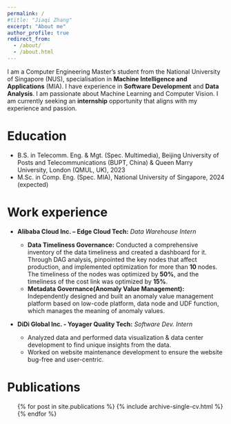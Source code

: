 ```yaml
---
permalink: /
#title: "Jiaqi Zhang"
excerpt: "About me"
author_profile: true
redirect_from: 
  - /about/
  - /about.html
---
```


I am a Computer Engineering Master’s student from the National University of Singapore (NUS), specialisation in **Machine 
Intelligence and Applications** (MIA). I have experience in **Software Development** and **Data Analysis**. I am 
passionate about Machine Learning and Computer Vision. I am currently seeking an **internship** opportunity 
that aligns with my experience and passion.

Education
======
* B.S. in Telecomm. Eng. & Mgt. (Spec. Multimedia), Beijing University of Posts and Telecommunications (BUPT, China) & Queen Marry University, London (QMUL, UK), 2023
* M.Sc. in Comp. Eng. (Spec. MIA), National University of Singapore, 2024 (expected)

Work experience
======
* **Alibaba Cloud Inc. – Edge Cloud Tech:** _Data Warehouse Intern_
  * **Data Timeliness Governance:** Conducted a comprehensive inventory of the data timeliness and created a dashboard for 
it. Through DAG analysis, pinpointed the key nodes that affect production, and implemented optimization for more than 
**10** nodes. The timeliness of the nodes was optimized by **50%**, and the timeliness of the cost link was optimized by **15%**. 
  * **Metadata Governance(Anomaly Value Management):** Independently designed and built an anomaly value management 
platform based on low-code platform, data node and UDF function, which manages the meaning of anomaly values. 


* **DiDi Global Inc. - Yoyager Quality Tech:** _Software Dev. Intern_
  * Analyzed data and performed data visualization & data center development to find unique insights from the data. 
  * Worked on website maintenance development to ensure the website bug-free and user-centric.
  
[//]: # (Skills)

[//]: # (======)

[//]: # (* Skill 1)

[//]: # (* Skill 2)

[//]: # (  * Sub-skill 2.1)

[//]: # (  * Sub-skill 2.2)

[//]: # (  * Sub-skill 2.3)

[//]: # (* Skill 3)

Publications
======
  <ul>{% for post in site.publications %}
    {% include archive-single-cv.html %}
  {% endfor %}</ul>
  